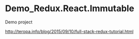 # Demo_Redux.React.Immutable
Demo project

http://teropa.info/blog/2015/09/10/full-stack-redux-tutorial.html
